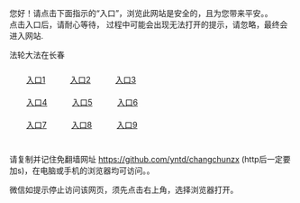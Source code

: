 您好！请点击下面指示的“入口”，浏览此网站是安全的，且为您带来平安。。 <br/>
点击入口后，请耐心等待， 过程中可能会出现无法打开的提示，请忽略，最终会进入网站. </br>

法轮大法在长春<br/>
<div style="padding:10px"><a style="margin:20px" target="_blank" href="https://d243or8lrxg1wi.cloudfront.net/2Qpsp?cpyfdh" id="ccLink1" rel="nofollow">入口1</a> <a target="_blank" style="margin:20px" href="https://d12tv66y3lez2t.cloudfront.net/2Qpsp?bmayh" id="ccLink2" rel="nofollow">入口2</a> <a style="margin:20px" target="_blank" href="https://d3jr1l4o9w3gvh.cloudfront.net/2Qpsp?ongew" id="ccLink3" rel="nofollow">入口3</a></div>

<div style="padding:10px" ><a style="margin:20px" target="_blank" href="https://d243or8lrxg1wi.cloudfront.net/2Qpsp?cpyfdh" id="ccLink4" rel="nofollow">入口4</a> <a style="margin:20px" href="https://d12tv66y3lez2t.cloudfront.net/2Qpsp?bmayh" target="_blank" id="ccLink5" rel="nofollow">入口5</a> <a style="margin:20px" href="https://d3jr1l4o9w3gvh.cloudfront.net/2Qpsp?ongew" target="_blank" id="ccLink6" rel="nofollow">入口6</a></div>

<div style="padding:10px"><a style="margin:20px" target="_blank" href="https://d243or8lrxg1wi.cloudfront.net/2Qpsp?cpyfdh" id="ccLink7" rel="nofollow">入口7</a> <a style="margin:20px" href="https://d12tv66y3lez2t.cloudfront.net/2Qpsp?bmayh" target="_blank" id="ccLink8" rel="nofollow">入口8</a> <a style="margin:20px" target="_blank" href="https://d3jr1l4o9w3gvh.cloudfront.net/2Qpsp?ongew" id="ccLink9" rel="nofollow">入口9</a></div>

<br/>



请复制并记住免翻墙网址 https://github.com/yntd/changchunzx (http后一定要加s)，在电脑或手机的浏览器均可访问。。<br/>

微信如提示停止访问该网页，须先点击右上角，选择浏览器打开。

